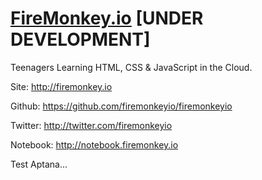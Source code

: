# [FireMonkey.io](http://firemonkey.io) [UNDER DEVELOPMENT]
Teenagers Learning HTML, CSS & JavaScript in the Cloud.

Site: http://firemonkey.io

Github: https://github.com/firemonkeyio/firemonkeyio

Twitter: http://twitter.com/firemonkeyio

Notebook: http://notebook.firemonkey.io

Test Aptana...
